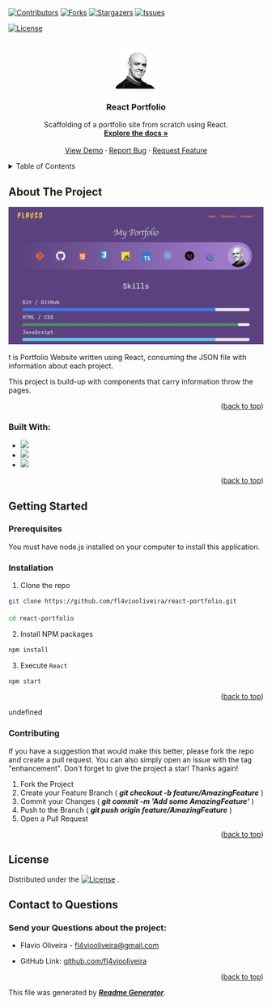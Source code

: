   <a name="readme-top"></a>

  <!-- PROJECT SHIELDS -->
  [![Contributors][contributors-shield]][contributors-url]
  [![Forks][forks-shield]][forks-url]
  [![Stargazers][stars-shield]][stars-url]
  [![Issues][issues-shield]][issues-url]
  
  [![License][license-shield]][license-url]
  
  <!-- no LinkedIn -->

  <!-- PROJECT LOGO -->
  <br />
  <div align="center">
  
  <a href=https://github.com/fl4viooliveira/react-portfolio>
    <img src=public/flavio_face_square.png alt="Logo" width="80" height="80">
  </a>
  

  <h3 align="center">React Portfolio</h3>
    <p align="center">
      Scaffolding of a portfolio site from scratch using React.
      <br />
      <a href=https://github.com/fl4viooliveira/react-portfolio><strong>Explore the docs »</strong></a>
      <br />
      <br />
      <a href="https://github.com/fl4viooliveira/react-portfolio">View Demo</a>
      ·
      <a href="https://github.com/fl4viooliveira/react-portfolio/issues">Report Bug</a>
      ·
      <a href="https://github.com/fl4viooliveira/react-portfolio/issues">Request Feature</a>
    </p>
  </div>

  <!-- TABLE OF CONTENTS -->
  <details>
    <summary>Table of Contents</summary>
    <ol>
      <li>
        <a href="#about-the-project">About The Project</a>
        <ul>
          <li><a href="#built-with">Built With</a></li>
        </ul>
      </li>
      <li>
        <a href="#getting-started">Getting Started</a>
        <ul>
          <li><a href="#prerequisites">Prerequisites</a></li>
          <li><a href="#installation">Installation</a></li>
        </ul>
      </li>
      <li><a href="#usage">Usage</a></li>
      <li><a href="#contributing">Contributing</a></li>
      <li><a href="#license">License</a></li>
      <li><a href="#contact">Contact</a></li>
    </ol>
  </details>

  <!-- ABOUT THE PROJECT -->
  ## About The Project

  
  [![Product Name Screen Shot][product-screenshot]](https://github.com/fl4viooliveira/react-portfolio)

  [product-screenshot]: public/page.png 
  

  t is Portfolio Website written using React, consuming the JSON file with information about each project. 

This project is build-up with components that carry information throw the pages.


  <p align="right">(<a href="#readme-top">back to top</a>)</p>

  ### Built With:
  - <img src="https://img.shields.io/badge/JavaScript-563D7C?style=for-the-badge&logo=JavaScript&logoColor=white"> 
 - <img src="https://img.shields.io/badge/React-563D7C?style=for-the-badge&logo=React&logoColor=white"> 
 - <img src="https://img.shields.io/badge/Bootstrap-563D7C?style=for-the-badge&logo=Bootstrap&logoColor=white"> 
 

  <p align="right">(<a href="#readme-top">back to top</a>)</p>

  <!-- GETTING STARTED -->
  ## Getting Started
  
  ### Prerequisites 

  You must have node.js installed on your computer to install this application.

  

  
  ### Installation 

  1. Clone the repo
  ``` sh
  git clone https://github.com/fl4viooliveira/react-portfolio.git

  cd react-portfolio
  ```

 2. Install NPM packages
 ``` sh
 npm install
 ```

 3. Execute `React`
 ``` sh
 npm start
 ```

  
  
  <p align="right">(<a href="#readme-top">back to top</a>)</p>

  <!-- USAGE EXAMPLES -->
  undefined

  <!-- CONTRIBUTING -->
  
  ### Contributing 

  If you have a suggestion that would make this better, please fork the repo and create a pull request. You can also simply open an issue with the tag "enhancement".
Don't forget to give the project a star! Thanks again!

  1. Fork the Project
  2. Create your Feature Branch ( ***git checkout -b feature/AmazingFeature*** )
  3. Commit your Changes ( ***git commit -m 'Add some AmazingFeature'*** )
  4. Push to the Branch ( ***git push origin feature/AmazingFeature*** )
  5. Open a Pull Request
  

  <p align="right">(<a href="#readme-top">back to top</a>)</p>

  <!-- LICENSE -->
  ## License

  Distributed under the 
  [![License][license-shield]][license-url]
  .


  <!-- CONTACT TO QUESTIONS-->
  
  ## Contact to Questions

  ### Send your Questions about the project:
  - Flavio Oliveira - [fl4viooliveira@gmail.com](fl4viooliveira@gmail.com)

  - GitHub Link: [github.com/fl4viooliveira](https://github.com/fl4viooliveira)


  <p align="right">(<a href="#readme-top">back to top</a>)</p>




  This file was generated by ***[Readme Generator](https://github.com/fl4viooliveira/readme-generator)***.

  [contributors-shield]: https://img.shields.io/github/contributors/fl4viooliveira/react-portfolio.svg?style=for-the-badge
  [contributors-url]: https://github.com/fl4viooliveira/react-portfolio/graphs/contributors
  [forks-shield]: https://img.shields.io/github/forks/fl4viooliveira/react-portfolio.svg?style=for-the-badge
  [forks-url]: https://github.com/fl4viooliveira/react-portfolio/network/members
  [stars-shield]: https://img.shields.io/github/stars/fl4viooliveira/react-portfolio.svg?style=for-the-badge
  [stars-url]: https://github.com/fl4viooliveira/react-portfolio/stargazers
  [issues-shield]: https://img.shields.io/github/issues/fl4viooliveira/react-portfolio.svg?style=for-the-badge
  [issues-url]: https://github.com/fl4viooliveira/react-portfolio/issues
  [license-shield]: https://img.shields.io/github/license/fl4viooliveira/react-portfolio.svg?style=for-the-badge
  [license-url]: https://github.com/fl4viooliveira/react-portfolio/blob/master/LICENSE

  
